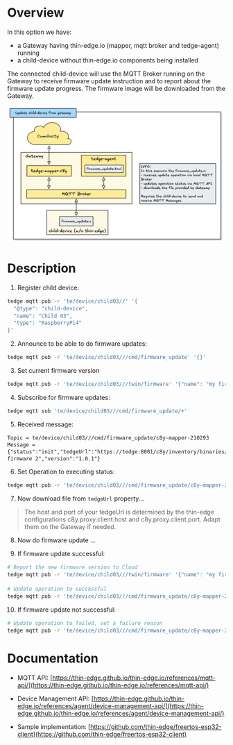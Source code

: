 # Overview

In this option we have:
- a Gateway having thin-edge.io (mapper, mqtt broker and tedge-agent) running
- a child-device without thin-edge.io components being installed

The connected child-device will use the MQTT Broker running on the Gateway to receive firmware update instruction and to report about the firmware update progress. The firmware image will be downloaded from the Gateway. 


<img src="imgs/option-2-overview.png" alt="Overview" width="600"/>


# Description

1. Register child device:

```sh
tedge mqtt pub -r 'te/device/child03//' '{
  "@type": "child-device",
  "name": "Child 03",
  "type": "RaspberryPi4"
}'
```

2. Announce to be able to do firmware updates:

```sh
tedge mqtt pub -r 'te/device/child03///cmd/firmware_update' '{}'
```

3. Set current firmware version

```sh
tedge mqtt pub -r 'te/device/child03///twin/firmware' '{"name": "my firmware 2", "version":"1.0.0"}'
```

4. Subscribe for firmware updates:

```sh
tedge mqtt sub 'te/device/child03///cmd/firmware_update/+'
```

5. Received message:

  ```text
  Topic = te/device/child03///cmd/firmware_update/c8y-mapper-210293 
  Message = {"status":"init","tedgeUrl":"https://tedge:8001/c8y/inventory/binaries/77206248","remoteUrl":"https://t40073098.cumulocity.com/inventory/binaries/77206248","name":"my firmware 2","version":"1.0.1"}
  ```

6. Set Operation to executing status:

```sh
tedge mqtt pub -r 'te/device/child03///cmd/firmware_update/c8y-mapper-210293' '{"status":"executing","tedgeUrl":"https://tedge:8001/c8y/inventory/binaries/77206248","remoteUrl":"https://t40073098.cumulocity.com/inventory/binaries/77206248","name":"my firmware 2","version":"1.0.1"}'
```

7. Now download file from `tedgeUrl` property...

> The host and port of your tedgeUrl is determined by the thin-edge configurations c8y.proxy.client.host and c8y.proxy.client.port. Adapt them on the Gateway if needed.

8. Now do firmware update ...

9. If firmware update successful:

```sh
# Report the new firmware version to Cloud
tedge mqtt pub -r 'te/device/child03///twin/firmware' '{"name": "my firmware 2", "version":"1.0.1"}'

# Update operation to successful
tedge mqtt pub -r 'te/device/child03///cmd/firmware_update/c8y-mapper-210293' '{"status":"successful","tedgeUrl":"https://tedge:8001/c8y/inventory/binaries/77206248","remoteUrl":"https://t40073098.cumulocity.com/inventory/binaries/77206248","name":"my firmware 2","version":"1.0.1"}'
```

10. If firmware update not successful:

```sh
# Update operation to failed, set a failure reason
tedge mqtt pub -r 'te/device/child03///cmd/firmware_update/c8y-mapper-210293' '{"status":"failed", "reason": "your failure reason here", "tedgeUrl":"https://tedge:8001/c8y/inventory/binaries/77206248","remoteUrl":"https://t40073098.cumulocity.com/inventory/binaries/77206248","name":"my firmware 2","version":"1.0.1"}'
```

# Documentation

* MQTT API: [https://thin-edge.github.io/thin-edge.io/references/mqtt-api/](https://thin-edge.github.io/thin-edge.io/references/mqtt-api/)

* Device Management API: [https://thin-edge.github.io/thin-edge.io/references/agent/device-management-api/](https://thin-edge.github.io/thin-edge.io/references/agent/device-management-api/)

* Sample implementation: [https://github.com/thin-edge/freertos-esp32-client](https://github.com/thin-edge/freertos-esp32-client)
